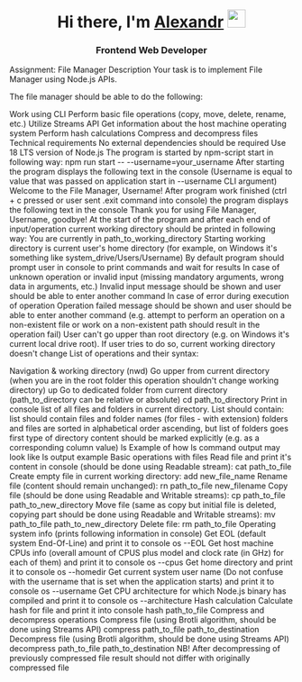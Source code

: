 <h1 align="center">Hi there, I'm <a href="https://www.linkedin.com/in/alexandrl-li/" target="_blank">Alexandr</a> 
<img src="https://github.com/blackcater/blackcater/raw/main/images/Hi.gif" height="32"/></h1>
<h3 align="center">Frontend Web Developer</h3>
Assignment: File Manager
Description
Your task is to implement File Manager using Node.js APIs.

The file manager should be able to do the following:

Work using CLI
Perform basic file operations (copy, move, delete, rename, etc.)
Utilize Streams API
Get information about the host machine operating system
Perform hash calculations
Compress and decompress files
Technical requirements
No external dependencies should be required
Use 18 LTS version of Node.js
The program is started by npm-script start in following way:
npm run start -- --username=your_username
After starting the program displays the following text in the console (Username is equal to value that was passed on application start in --username CLI argument)
Welcome to the File Manager, Username!
After program work finished (ctrl + c pressed or user sent .exit command into console) the program displays the following text in the console
Thank you for using File Manager, Username, goodbye!
At the start of the program and after each end of input/operation current working directory should be printed in following way:
You are currently in path_to_working_directory
Starting working directory is current user's home directory (for example, on Windows it's something like system_drive/Users/Username)
By default program should prompt user in console to print commands and wait for results
In case of unknown operation or invalid input (missing mandatory arguments, wrong data in arguments, etc.) Invalid input message should be shown and user should be able to enter another command
In case of error during execution of operation Operation failed message should be shown and user should be able to enter another command (e.g. attempt to perform an operation on a non-existent file or work on a non-existent path should result in the operation fail)
User can't go upper than root directory (e.g. on Windows it's current local drive root). If user tries to do so, current working directory doesn't change
List of operations and their syntax:

Navigation & working directory (nwd)
Go upper from current directory (when you are in the root folder this operation shouldn't change working directory)
up
Go to dedicated folder from current directory (path_to_directory can be relative or absolute)
cd path_to_directory
Print in console list of all files and folders in current directory. List should contain:
list should contain files and folder names (for files - with extension)
folders and files are sorted in alphabetical order ascending, but list of folders goes first
type of directory content should be marked explicitly (e.g. as a corresponding column value)
ls
Example of how ls command output may look like
ls output example
Basic operations with files
Read file and print it's content in console (should be done using Readable stream):
cat path_to_file
Create empty file in current working directory:
add new_file_name
Rename file (content should remain unchanged):
rn path_to_file new_filename
Copy file (should be done using Readable and Writable streams):
cp path_to_file path_to_new_directory
Move file (same as copy but initial file is deleted, copying part should be done using Readable and Writable streams):
mv path_to_file path_to_new_directory
Delete file:
rm path_to_file
Operating system info (prints following information in console)
Get EOL (default system End-Of-Line) and print it to console
os --EOL
Get host machine CPUs info (overall amount of CPUS plus model and clock rate (in GHz) for each of them) and print it to console
os --cpus
Get home directory and print it to console
os --homedir
Get current system user name (Do not confuse with the username that is set when the application starts) and print it to console
os --username
Get CPU architecture for which Node.js binary has compiled and print it to console
os --architecture
Hash calculation
Calculate hash for file and print it into console
hash path_to_file
Compress and decompress operations
Compress file (using Brotli algorithm, should be done using Streams API)
compress path_to_file path_to_destination
Decompress file (using Brotli algorithm, should be done using Streams API)
decompress path_to_file path_to_destination
NB! After decompressing of previously compressed file result should not differ with originally compressed file
